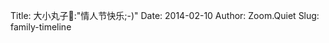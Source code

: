 Title: 大小丸子🐒:"情人节快乐;-)"
Date: 2014-02-10
Author: Zoom.Quiet
Slug: family-timeline

<!--
    88888888888 d8b                        888 d8b                888888   d8888b  
        888     Y8P                        888 Y8P                   88b d88P  Y88b 
        888                                888                       888 Y88b
        888     888 88888b d88b     d88b   888 888 88888b     d88b   888   Y888b
        888     888 888  888  88b d8P  Y8b 888 888 888  88b d8P  Y8b 888      Y88b
        888     888 888  888  888 88888888 888 888 888  888 88888888 888        888 
        888     888 888  888  888 Y8b      888 888 888  888 Y8b      88P Y88b  d88P 
        888     888 888  888  888   Y8888  888 888 888  888   Y8888  888   Y8888P
                                                                    d88P            
                                                                  d88P             
                                                                888P              
-->
<div id="timeline-embed"></div>
<script>
var timeline_config = {
    width:      '100%',
    height:     '600',
    source:     '0AgPxePCteZKodE82R2NCdzZjcWNZcy1VYk9aYWgzcUE',
    //lang:       'http://cdn.staticfile.org/timelinejs/2.24/js/locale/zh-cn.js',
    //js:         'http://cdn.staticfile.org/timelinejs/2.24/js/timeline-min.js',
    lang:       '/sanchuan_zh-ch.js',
    css:        '/sanchuan_timeline.css',
    js:         '/sanchuan_timeline-min.js',
    }
</script>
<script type="text/javascript" src="/sanchuan_storyjs-embed.js"></script>

<!-- 我是你的小小狗 ~ 阿牛 -->
<embed src="http://www.xiami.com/widget/5407369_766,_235_346_cccccc_dddddd_1/multiPlayer.swf" type="application/x-shockwave-flash" width="0" height="0" wmode="opaque"></embed>



